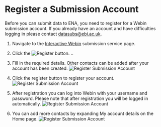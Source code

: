 # Register a Submission Account

Before you can submit data to ENA, you need to register for a Webin submission account.
If you already have an account and have difficulties logging in please contact datasubs@ebi.ac.uk.

1. Navigate to the [Interactive Webin](https://www.ebi.ac.uk/ena/submit/sra/#home) submission service page.

2. Click the ![Register](../images/webin_register_01.png) button.
..
3. Fill in the required details. Other contacts can be added after your account has been created.
![Register Submission Account](../images/webin_register_02.png)

4. Click the register button to register your account.
![Register Submission Account](../images/webin_register_03.png)

5. After registration you can log into Webin with your username and password. Please note that after registration you will be logged in automatically.
![Register Submission Account](../images/webin_register_04.png)

6. You can add more contacts by expanding My account details on the Home page.
![Register Submission Account](../images/webin_register_05.png)
